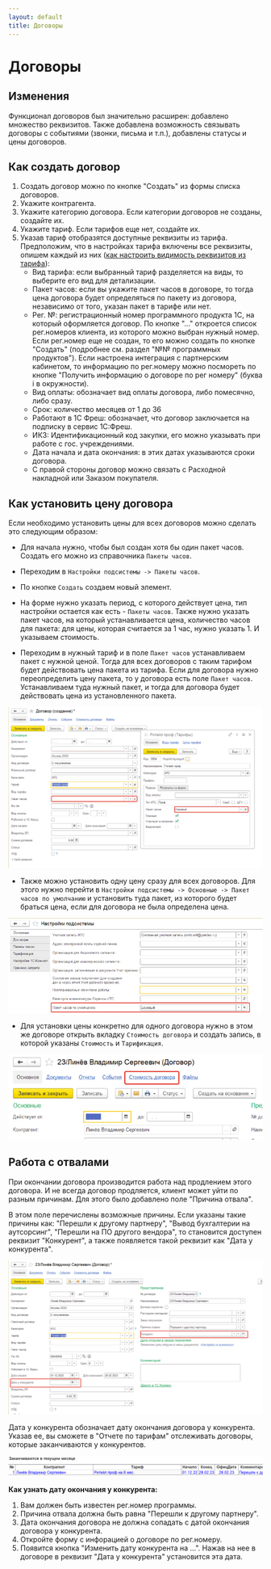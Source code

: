 ```yaml
---
layout: default
title: Договоры
---
```


# Договоры

## Изменения

Функционал договоров был значительно расширен: добавлено множество реквизитов.
Также добавлена возможность связывать договоры с событиями (звонки, письма и т.п.), добавлены статусы и цены договоров.

## Как создать договор

1. Создать договор можно по кнопке "Создать" из формы списка договоров.
2. Укажите контрагента.
3. Укажите категорию договора. Если категории договоров не созданы, создайте их.
4. Укажите тариф. Если тарифов еще нет, создайте их.
5. Указав тариф отобразятся доступные реквизиты из тарифа. Предположим, что в настройках тарифа включены все реквизиты, опишем каждый из них ([как настроить видимость реквизитов из тарифа](/tariffs/#раздел-реквизиты-на-форме)):
    * Вид тарифа: если выбранный тариф разделяется на виды, то выберите его вид для детализации.
    * Пакет часов: если вы укажите пакет часов в договоре, то тогда цена договора будет определяться по пакету из договора, независимо от того, указан пакет в тарифе или нет.
    * Рег. №: регистрационный номер программного продукта 1С, на который оформляется договор.
    По кнопке "..." откроется список рег.номеров клиента, из которого можно выбран нужный номер.
    Если рег.номер еще не создан, то его можно создать по кнопке "Создать" (подробнее см. раздел "№№ программных продуктов").
    Если настроена интеграция с партнерским кабинетом, то информацию по рег.номеру можно посмореть по кнопке "Получить информацию о договоре по рег номеру" (буква i в окружности).
    * Вид оплаты: обозначает вид оплаты договора, либо помесячно, либо сразу.
    * Срок: количество месяцев от 1 до 36
    * Работают в 1С Фреш: обозначает, что договор заключается на подписку в сервис 1С:Фреш.
    * ИКЗ: Идентификационный код закупки, его можно указывать при работе с гос. учреждениями.
    * Дата начала и дата окончания: в этих датах указываются сроки договора.
    * С правой стороны договор можно связать с Расходной накладной или Заказом покупателя.

## Как установить цену договора

Если необходимо установить цены для всех договоров можно сделать это следующим образом:
    
* Для начала нужно, чтобы был создан хотя бы один пакет часов. Создать его можно из справочника `Пакеты часов`.

* Переходим в `Настройки подсистемы -> Пакеты часов`.

* По кнопке `Создать` создаем новый элемент.

* На форме нужно указать период, с которого действует цена, тип настройки остается как есть - `Пакеты часов`. Также нужно указать пакет часов, на который устанавливается цена, количество часов для пакета: для цены, которая считается за 1 час, нужно указать 1. И указываем стоимость.

* Переходим в нужный тариф и в поле `Пакет часов` устанавливаем пакет с нужной ценой. Тогда для всех договоров с таким тарифом будет действовать цена пакета из тарифа. Если для договора нужно переопределить цену пакета, то у договора есть поле `Пакет часов`. Устанавливаем туда нужный пакет, и тогда для договора будет действовать цена из установленного пакета.

![Установка пакета часов](../img/set-package.png)

* Также можно установить одну цену сразу для всех договоров. Для этого нужно перейти в `Настройки подсистемы -> Основные -> Пакет часов по умолчанию` и установить туда пакет, из которого будет браться цена, если для договора не была определена цена.

![Установка пакета часов по умолчанию](../img/default-package.png)

* Для установки цены конкретно для одного договора нужно в этом же договоре открыть вкладку `Стоимость договора` и создать запись, в которой указаны `Стоимость` и `Тарификация`.

![Установка цены в договоре](../img/price-contract.png)
## Работа с отвалами

При окончании договора производится работа над продлением этого договора. И не всегда договор продляется, клиент может уйти по разным причинам. Для этого было добавлено поле "Причина отвала".

В этом поле перечислены возможные причины. Если указаны такие причины как: "Перешли к другому партнеру", "Вывод бухгалтерии на аутсорсинг", "Перешли на ПО другого вендора", то становится доступен реквизит "Конкурент", а также появляется такой реквизит как "Дата у конкурента". 

![Отвал клиентов](../img/leave-customers.png)    

Дата у конкурента обозначает дату окончания договора у конкурента. Указав ее, вы сможете в "Отчете по тарифам" отслеживать договоры, которые заканчиваются у конкурентов.

![Ушедшие в отчете по тарифам](../img/report-leave.png)

 **Как узнать дату окончания у конкурента:**
 
 1. Вам должен быть известен рег.номер программы.
 2. Причина отвала должна быть равна "Перешли к другому партнеру".
 3. Дата окончания договора не должна сопадать с датой окончания договора у конкурента.
 4. Откройте форму с инфорацией о договоре по рег.номеру. 
 5. Появится кнопка "Изменить дату конкурента на ...". Нажав на нее в договоре в реквизит "Дата у конкурента" установится эта дата.
